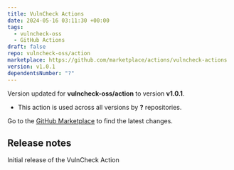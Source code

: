 ```yaml
---
title: VulnCheck Actions
date: 2024-05-16 03:11:30 +00:00
tags:
  - vulncheck-oss
  - GitHub Actions
draft: false
repo: vulncheck-oss/action
marketplace: https://github.com/marketplace/actions/vulncheck-actions
version: v1.0.1
dependentsNumber: "?"
---
```



Version updated for **vulncheck-oss/action** to version **v1.0.1**.
- This action is used across all versions by **?** repositories.

Go to the [GitHub Marketplace](https://github.com/marketplace/actions/vulncheck-actions) to find the latest changes.

## Release notes

Initial release of the VulnCheck Action

